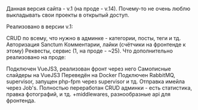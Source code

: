 Данная версия сайта - v.1 (на проде - v.14). Почему-то не очень люблю выкладывать свои проекты в открытый доступ.

Реализовано в версии v.1:

CRUD по всему, что нужно в админке - категории, посты, теги и тд.
Авторизация Sanctum
Комментарии, лайки (счётчики на фронтенде к этому)
Реквесты, сервис (1, на проде - ~25).
Что дополнительно реализовано на проде:

Подключен VueJS3, реализован фронт через него
Самописные слайдеры на VueJS3
Переведён на Docker
Подключен RabbitMQ, supervisor, запущен php-fpm через supervisor и тд.
Отправка имейла через Job's.
Полностью переработан CRUD админки - есть статистика, правка фотографий, и тд.
+middlewares, разнообразные api для фронтенда.
